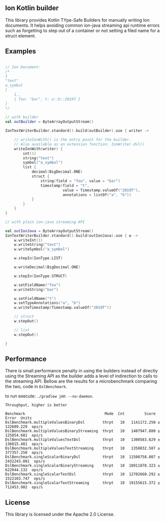 ## Ion Kotlin builder

This library provides Kotlin TYpe-Safe Builders for manually writing
Ion documents. It helps avoiding common ion-java streaming api runtime
errors such as forgetting to step out of a container or not setting
a filed name for a struct element.

## Examples

```kotlin

// Ion Document:
/*
1
"text"
a_symbol
[
    1.,
    { foo: "bar", t: a::b::2019T }
]
*/

// with builder
val outBuilder = ByteArrayOutputStream()

IonTextWriterBuilder.standard().build(outBuilder).use { writer ->

    // writeIonWith() is the entry point for the builder.
    // Also available as an extension function: IonWriter.dsl()
    writeIonWith(writer) {
        int(1)
        string("text")
        symbol("a_symbol")
        list {
            decimal(BigDecimal.ONE)
            struct {
                string(field = "foo", value = "bar")
                timestamp(field = "t",
                          value = Timestamp.valueOf("2019T"),
                          annotations = listOf("a", "b"))
            }
        }
    }
}

// with plain ion-java streaming API

val outIonJava = ByteArrayOutputStream()
IonTextWriterBuilder.standard().build(outIonJava).use { w ->
    w.writeInt(1)
    w.writeString("text")
    w.writeSymbol("a_symbol")

    w.stepIn(IonType.LIST)

    w.writeDecimal(BigDecimal.ONE)

    w.stepIn(IonType.STRUCT)

    w.setFieldName("foo")
    w.writeString("bar")

    w.setFieldName("t")
    w.setTypeAnnotations("a", "b")
    w.writeTimestamp(Timestamp.valueOf("2019T"))

    // struct
    w.stepOut()

    // list
    w.stepOut()

}
```

## Performance

There is small performance penalty in using the builders instead of directly
using the Streaming API as the builder adds a level of indirection to calls to
the streaming API. Bellow are the results for a microbenchmark comparing
the two, code in `DslBenchmark`.

to run execute: `./gradlew jmh --no-daemon`.

```
Throughput, higher is better

Benchmark                                    Mode  Cnt         Score         Error  Units
DslBenchmark.multipleValuesBinaryDsl        thrpt   10   1141172.250 ±  122609.229  ops/s
DslBenchmark.multipleValuesBinaryStreaming  thrpt   10   1487947.880 ±  125854.681  ops/s
DslBenchmark.multipleValuesTextDsl          thrpt   10   1300583.629 ±  136815.481  ops/s
DslBenchmark.multipleValuesTextStreaming    thrpt   10   1358832.587 ±  377357.250  ops/s
DslBenchmark.singleScalarBinaryDsl          thrpt   10  11508758.807 ± 2432243.881  ops/s
DslBenchmark.singleScalarBinaryStreaming    thrpt   10  18911878.323 ±  622044.132  ops/s
DslBenchmark.singleScalarTextDsl            thrpt   10  12702660.292 ± 1522103.747  ops/s
DslBenchmark.singleScalarTextStreaming      thrpt   10  19155615.372 ±  712453.902  ops/s
```

## License

This library is licensed under the Apache 2.0 License. 
